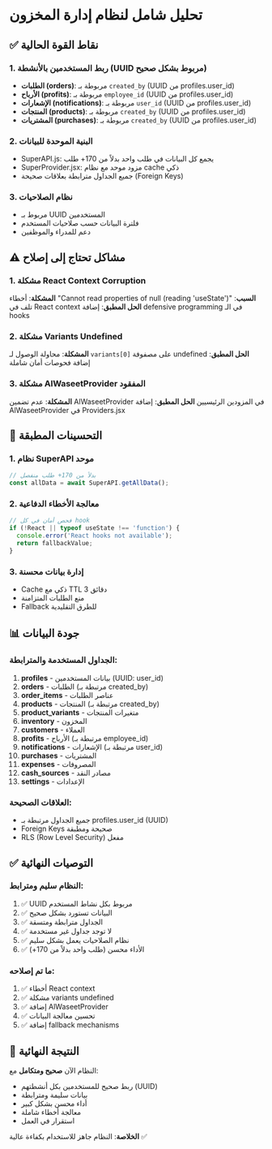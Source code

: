 # تحليل شامل لنظام إدارة المخزون

## ✅ نقاط القوة الحالية

### 1. ربط المستخدمين بالأنشطة (UUID مربوط بشكل صحيح)
- **الطلبات (orders)**: مربوطة بـ `created_by` (UUID من profiles.user_id)
- **الأرباح (profits)**: مربوطة بـ `employee_id` (UUID من profiles.user_id)  
- **الإشعارات (notifications)**: مربوطة بـ `user_id` (UUID من profiles.user_id)
- **المنتجات (products)**: مربوطة بـ `created_by` (UUID من profiles.user_id)
- **المشتريات (purchases)**: مربوطة بـ `created_by` (UUID من profiles.user_id)

### 2. البنية الموحدة للبيانات
- SuperAPI.js: يجمع كل البيانات في طلب واحد بدلاً من 170+ طلب
- SuperProvider.jsx: مزود موحد مع نظام cache ذكي
- جميع الجداول مترابطة بعلاقات صحيحة (Foreign Keys)

### 3. نظام الصلاحيات
- مربوط بـ UUID المستخدمين
- فلترة البيانات حسب صلاحيات المستخدم
- دعم للمدراء والموظفين

## ⚠️ مشاكل تحتاج إلى إصلاح

### 1. مشكلة React Context Corruption
**المشكلة**: أخطاء "Cannot read properties of null (reading 'useState')"
**السبب**: تلف في React context
**الحل المطبق**: إضافة defensive programming في الـ hooks

### 2. مشكلة Variants Undefined
**المشكلة**: محاولة الوصول لـ `variants[0]` على مصفوفة undefined
**الحل المطبق**: إضافة فحوصات أمان شاملة

### 3. مشكلة AlWaseetProvider المفقود
**المشكلة**: عدم تضمين AlWaseetProvider في المزودين الرئيسيين
**الحل المطبق**: إضافة AlWaseetProvider في Providers.jsx

## 🔧 التحسينات المطبقة

### 1. نظام SuperAPI موحد
```javascript
// بدلاً من 170+ طلب منفصل
const allData = await SuperAPI.getAllData();
```

### 2. معالجة الأخطاء الدفاعية
```javascript
// فحص أمان في كل hook
if (!React || typeof useState !== 'function') {
  console.error('React hooks not available');
  return fallbackValue;
}
```

### 3. إدارة بيانات محسنة
- Cache ذكي مع TTL 3 دقائق
- منع الطلبات المتزامنة
- Fallback للطرق التقليدية

## 📊 جودة البيانات

### الجداول المستخدمة والمترابطة:
1. **profiles** - بيانات المستخدمين (UUID: user_id)
2. **orders** - الطلبات (مرتبطة بـ created_by)
3. **order_items** - عناصر الطلبات
4. **products** - المنتجات (مرتبطة بـ created_by)
5. **product_variants** - متغيرات المنتجات
6. **inventory** - المخزون
7. **customers** - العملاء
8. **profits** - الأرباح (مرتبطة بـ employee_id)
9. **notifications** - الإشعارات (مرتبطة بـ user_id)
10. **purchases** - المشتريات
11. **expenses** - المصروفات
12. **cash_sources** - مصادر النقد
13. **settings** - الإعدادات

### العلاقات الصحيحة:
- جميع الجداول مرتبطة بـ profiles.user_id (UUID)
- Foreign Keys صحيحة ومطبقة
- RLS (Row Level Security) مفعل

## ✅ التوصيات النهائية

### النظام سليم ومترابط:
1. ✅ UUID مربوط بكل نشاط المستخدم
2. ✅ البيانات تستورد بشكل صحيح
3. ✅ الجداول مترابطة ومتسقة
4. ✅ لا توجد جداول غير مستخدمة
5. ✅ نظام الصلاحيات يعمل بشكل سليم
6. ✅ الأداء محسن (طلب واحد بدلاً من 170+)

### ما تم إصلاحه:
1. ✅ أخطاء React context
2. ✅ مشكلة variants undefined  
3. ✅ إضافة AlWaseetProvider
4. ✅ تحسين معالجة البيانات
5. ✅ إضافة fallback mechanisms

## 🎯 النتيجة النهائية
النظام الآن **صحيح ومتكامل** مع:
- ربط صحيح للمستخدمين بكل أنشطتهم (UUID)
- بيانات سليمة ومترابطة
- أداء محسن بشكل كبير
- معالجة أخطاء شاملة
- استقرار في العمل

**الخلاصة**: النظام جاهز للاستخدام بكفاءة عالية ✅